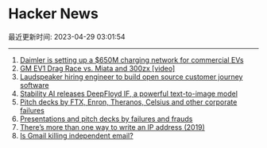 # Hacker News

最近更新时间: 2023-04-29 03:01:54

--- 
1. [Daimler is setting up a $650M charging network for commercial EVs](https://arstechnica.com/cars/2023/04/daimler-is-setting-up-a-650-million-charging-network-for-commercial-evs/) 
2. [GM EV1 Drag Race vs. Miata and 300zx [video]](https://www.youtube.com/watch?v=UaL2tYC0Zuw) 
3. [Laudspeaker hiring engineer to build open source customer journey software](https://github.com/laudspeaker/laudspeaker/tree/Hiring) 
4. [Stability AI releases DeepFloyd IF, a powerful text-to-image model](https://stability.ai/blog/deepfloyd-if-text-to-image-model) 
5. [Pitch decks by FTX, Enron, Theranos, Celsius and other corporate failures](https://www.slidebook.io/blog/article/on-the-road-to-failure/) 
6. [Presentations and pitch decks by failures and frauds](https://www.slidebook.io/blog/article/on-the-road-to-failure/) 
7. [There’s more than one way to write an IP address (2019)](https://ma.ttias.be/theres-more-than-one-way-to-write-an-ip-address/) 
8. [Is Gmail killing independent email?](https://tutanota.com/blog/posts/gmail-independent-email) 
